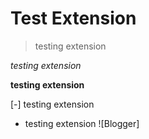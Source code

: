 # Test Extension

> testing extension

*testing extension*

**testing extension**

[-] testing extension

- testing extension
![Blogger]
